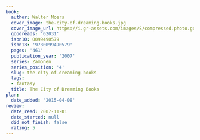 ```yaml
---
book:
  author: Walter Moers
  cover_image: the-city-of-dreaming-books.jpg
  cover_image_url: https://i.gr-assets.com/images/S/compressed.photo.goodreads.com/books/1320430394l/62031._SX98_.jpg
  goodreads: '62031'
  isbn10: 0099490579
  isbn13: '9780099490579'
  pages: '461'
  publication_year: '2007'
  series: Zamonen
  series_position: '4'
  slug: the-city-of-dreaming-books
  tags:
  - fantasy
  title: The City of Dreaming Books
plan:
  date_added: '2015-04-08'
review:
  date_read: 2007-11-01
  date_started: null
  did_not_finish: false
  rating: 5
---
```

